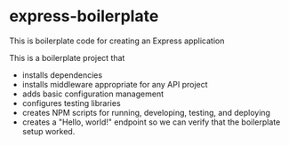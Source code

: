 # express-boilerplate

This is boilerplate code for creating an Express application

This is a boilerplate project that
- installs dependencies
- installs middleware appropriate for any API project
- adds basic configuration management
- configures testing libraries
- creates NPM scripts for running, developing, testing, and deploying
- creates a "Hello, world!" endpoint so we can verify that the boilerplate setup worked.
